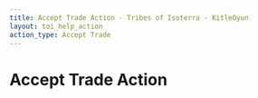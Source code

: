 ```yaml
---
title: Accept Trade Action - Tribes of Isoterra - KitleOyun
layout: toi_help_action
action_type: Accept Trade
---
```


<h1 class="h1">Accept Trade Action</h1>
